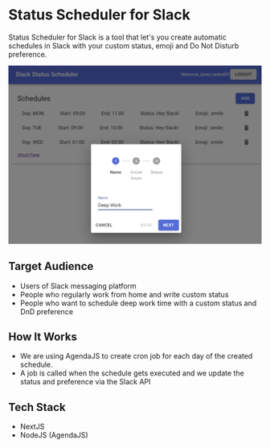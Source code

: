 # Status Scheduler for Slack

Status Scheduler for Slack is a tool that let's you create automatic schedules in Slack with your custom status, emoji and Do Not Disturb preference.

<p align="center">
  <img src="./frontend/public/app-screenshot.png" alt="Status Scheduler for Slack" width="738">
</p>

## Target Audience

- Users of Slack messaging platform
- People who regularly work from home and write custom status
- People who want to schedule deep work time with a custom status and DnD preference

## How It Works

- We are using AgendaJS to create cron job for each day of the created schedule.
- A job is called when the schedule gets executed and we update the status and preference via the Slack API

## Tech Stack

- NextJS
- NodeJS (AgendaJS)

